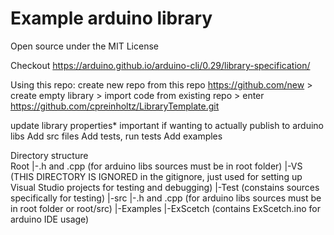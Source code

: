 # Example arduino library
Open source under the MIT License


Checkout https://arduino.github.io/arduino-cli/0.29/library-specification/


Using this repo:
create new repo from this repo https://github.com/new  > create empty library > import code from existing repo > enter https://github.com/cpreinholtz/LibraryTemplate.git


update library properties* important if wanting to actually publish to arduino libs
Add src files
Add tests, run tests
Add examples



Directory structure  
Root
    |-.h and .cpp (for arduino libs sources must be in root folder)
    |-VS (THIS DIRECTORY IS IGNORED in the gitignore, just used for setting up Visual Studio projects for testing and debugging)
    |-Test (constains sources specifically for testing)
    |-src
        |-.h and .cpp (for arduino libs sources must be in root folder or root/src)
    |-Examples 
        |-ExScetch (contains ExScetch.ino for arduino IDE usage)